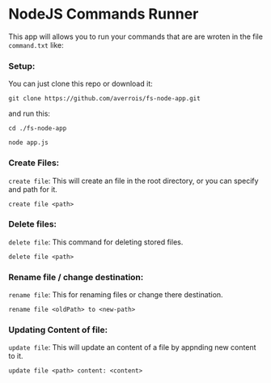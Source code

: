 # NodeJS Commands Runner

This app will allows you to run your commands that are are wroten in the file `command.txt` like:

### Setup:
You can just clone this repo or download it:
```shell
git clone https://github.com/averrois/fs-node-app.git
```

and run this:
```shell
cd ./fs-node-app

node app.js
```

### Create Files: 
`create file`: This will create an file in the root directory, or you can specify and path for it.
```shell
create file <path>
```

### Delete files:
`delete file`: This command for deleting stored files.
```shell
delete file <path>
```

### Rename file / change destination:

`rename file`: This for renaming files or change there destination.
```shell
rename file <oldPath> to <new-path>
```

### Updating Content of file:
`update file`: This will update an content of a file by appnding new content to it.
```shell 
update file <path> content: <content>
```
